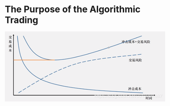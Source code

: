# The Purpose of the Algorithmic Trading

![Image_text](https://github.com/LWalker2017/IEOR_4729/blob/master/Goal.png)
